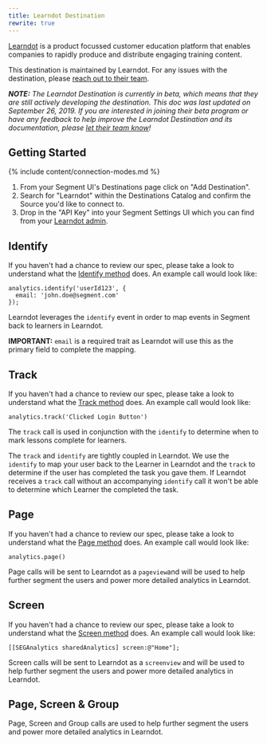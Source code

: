 ```yaml
---
title: Learndot Destination
rewrite: true
---
```


[Learndot](https://www.learndot.com/?utm_source=segmentio&utm_medium=docs&utm_campaign=partners) is a product focussed customer education platform that enables companies to rapidly produce and distribute engaging training content.

This destination is maintained by Learndot. For any issues with the destination, please [reach out to their team](mailto:help@learndot.com).

_**NOTE:** The Learndot Destination is currently in beta, which means that they are still actively developing the destination. This doc was last updated on September 26, 2019. If you are interested in joining their beta program or have any feedback to help improve the Learndot Destination and its documentation, please [let  their team know](mailto:support@learndot.com)!_


## Getting Started

{% include content/connection-modes.md %}

1. From your Segment UI's Destinations page click on "Add Destination".
2. Search for "Learndot" within the Destinations Catalog and confirm the Source you'd like to connect to.
3. Drop in the "API Key" into your Segment Settings UI which you can find from your [Learndot admin](https://admin.learndotx.com/settings).


## Identify

If you haven't had a chance to review our spec, please take a look to understand what the [Identify method](https://segment.com/docs/connections/spec/identify/) does. An example call would look like:

```
analytics.identify('userId123', {
  email: 'john.doe@segment.com'
});
```

Learndot leverages the `identify` event in order to map events in Segment back to learners in Learndot.

**IMPORTANT:** `email` is a required trait as Learndot will use this as the primary field to complete the mapping.


## Track

If you haven't had a chance to review our spec, please take a look to understand what the [Track method](https://segment.com/docs/connections/spec/track/) does. An example call would look like:

```
analytics.track('Clicked Login Button')
```

The `track` call is used in conjunction with the `identify` to determine when to mark lessons complete for learners.

The `track` and `identify` are tightly coupled in Learndot. We use the `identify` to map your user back to the Learner in Learndot and the `track` to determine if the user has completed the task you gave them. If Learndot receives a `track` call without an accompanying `identify` call it won't be able to determine which Learner the completed the task.

## Page

If you haven't had a chance to review our spec, please take a look to understand what the [Page method](https://segment.com/docs/connections/spec/page/) does. An example call would look like:

```
analytics.page()
```

Page calls will be sent to Learndot as a `pageview`and will be used to help further segment the users and power more detailed analytics in Learndot.

## Screen

If you haven't had a chance to review our spec, please take a look to understand what the [Screen method](https://segment.com/docs/connections/spec/screen/) does. An example call would look like:

```
[[SEGAnalytics sharedAnalytics] screen:@"Home"];
```

Screen calls will be sent to Learndot as a `screenview` and will be used to help further segment the users and power more detailed analytics in Learndot.

## Page, Screen & Group

Page, Screen and Group calls are used to help further segment the users and power more detailed analytics in Learndot.
